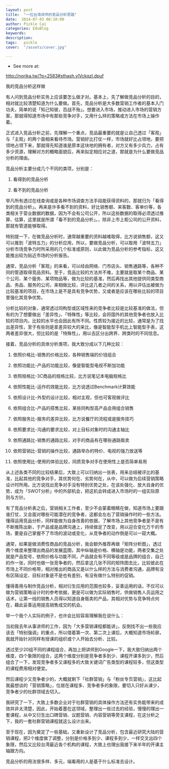 ```yaml
---
layout: post  
title:  "一位台湾讲师的竞品分析思路"
date:  2014-07-03 08:10:00
author: Pickle Cai  
categories: EduBlog  
keywords: 
description:   
tags:	pickle   
cover:  "/assets/cover.jpg"  

---
```


- See more at:

http://norika.tw/?p=2583#sthash.ylVckqzl.dpuf





我的竞品分析这样做



有人问到竞品分析实务上应该要怎么做才对。基本上，先了解做竞品分析的目的，相对就比较清楚知道为什么要做。首先，竞品分析是大多数营销工作者的基本入门功夫，简单的说「知己知彼，百战不殆」。想要进入市场，推动进入市场的营销方案，那就得知道市场中有那些竞争对手，又用什么样的策略或方法在市场上操作着。

 

正式进入竞品分析之前，先理解一个重点，竞品最重要的就是让自己透过「客观」与「主观」的两个面相来看待市场。营销好比打仗一样，市场就好比占领地，要把领地占领下来，那就得先知道谁是原本这块地的拥有者，对方又有多少兵力，占有多少资源，理解对方的概略面貌后，再来拟定相应对之道，那就是为什么要做竞品分析的理由。

 

竞品分析主要分成几个不同的类项，分别是：

 

1. 看得到的竞品分析



2. 看不到的竞品分析

 

举凡所有透过在线查询或是各种市场调查方法手段能获得资料的，那就归为「看得到的竞品分析」。再来是许多看不到的资料，好比销售额、来客数、客单价等，各类相关于营业数据的数据，因为不会有公司公开，所以这些数据的取得必须透过推算、估算，这里就是所谓「看不到的竞品分析」。，除非上市上柜公司的公开资料，那就有管道能够取得。

 

特别提一下，在做竞品分析时，通常越重要的资料越难取得，比方说销售额，这又可以推到「波特五力」的分析应用，所以，要做竞品分析，可以取用「波特五力」分析市场竞争力时所采用的几个标准或原则，以此做为竞品分析的参考指标，这又能推出较为贴近市场的分析报告。

 

通常，竞品分析「客观」的来看，可以经由网络、门市店头、销售通路等，各种不同的管道取得竞品资料。至于，竞品比较的方法并不难，主要就是取某个商品、某个公司、某个服务、某项物品等，做为比较的基准，然后再找出其他提供同类型商品、务品、服务的公司，来相做比较，评比这几者之间的关系，用以评估出被做为比较基准的项目，在市场上是不是具有竞争优势，又或者是应该在哪些比较的项目里强化其竞争优势。

 

分析比较的对象，通常透过同构型或区域性来的竞争者比较是比较基准的做法，但有的为了想要做出「差异性」、「特殊性」等比较，会将国外的其他竞争者也放入比较的项目内，比较的水平也会因此有所不同。性质较为接近的比较，通常是为了找出差异性，至于有些则是拿差异较大的来比，像是智能型手机比上智能型手表，这两者差异很大，但比较的是「特殊性」，用以去区分出跨界、跨类时的不同信息。

 

接着，竞品分析的具体分析类项，我大致分成以下几种比较：

 

1. 依照价格比-销售的价格比较，各种销售端的价钱组合



2. 依照功能比-产品的功能比较，像是智能型电视不断加功能



3. 依照规格比-3C商品的规格比较，比方说笔记本电脑规格比



4. 依照性能比-运作的效能比较，比方说透过Benchmark计算效能



5. 依照设计比-外型的设计比较，相对主观，但也可客观做评比



6. 依照组合比-产品的搭售比较，某些同构型高产品会用组合销售



7. 依照服务比-服务的差异比较，比方说餐厅的流程或是服务技巧



8. 依照要求比-沟通的要求比较，对上目标对象时的沟通主轴比



9. 依照通路比-销售的通路比较，对手的商品有在哪些通路贩卖



10. 依照营销比-营销的操作比较，通路举办的特价、电视的强力放送等



11. 依照使用比-使用的体验比较，同质竞争对手在使用性上是否简单易用

 

从上述各类不同的比较结果后，大致上可以归纳出一张表，用来总结被评比的基准，比起其他的竞争对手，其优势何在、劣势何在，从中，可以做为后续营销策略设计时所用。比方说找出竞争对手没有特别优势之处，在该处强化、放大自身的优势，成为「SWOT分析」中的外部机会，把这机会转成进入市场时的一组实际原则与方针。

 

有了竞品分析表之后，营销相关工作者，至少不会蒙着眼睛在做，知道市场上要跟谁打仗，又会面对哪些可能潜在的竞争者，这都会左右了营销操作时的一些方法。懂得运用竞品分析，同样能做为自身改善的依据，了解市场上其他竞争者是不是有不断推陈出新，于产品或是品牌沟通上，持续做足了改变，用以迎合变化万千的市场，要是自己掌握不了市场的波动或变化，从竞争者的动作倒是可以一窥大概。

 

通常，如果是做消费性商品的竞品分析，我会额外推荐再做「矩阵分析图」，透过两个维度来整理出商品的发展蓝图，其中纵轴是价格、横轴是功能，两者交集之处就是产品型号，依照价格与功能不同，产品就会有不同等级或是品牌的组合，自己的作一张，同时也做一张竞争者的，然后拿这几张不同的矩阵图去比，比较彼此在市场上不同价格带，相对推出的商品又是以什么样的方法与消费者沟通，品牌有没有区隔设定、目标对象是不是也有差别，有没有做什么特别的促销。

 

懂得善用与制作竞品分析，相对衍生应用的范围也较多，妥善运用的话，不仅可以做为营销策略设计时的参考依据，更是可以做为实际销售时，供做销售人员运用之话术，让第一线的销售人员得以知道自身贩卖的产品，其相对优势与竞争特点何在，藉此妥善运用提高销售成交的机会。

 

举一个我个人实际的例子，也许会比较容易理解我在说什么：

 

当初我去年从事讲师的工作，因为「大多营销课程都能讲」，反倒找不出一些我应该去「特别强调」的重点，所以借着第一次、第二次上课后，大概知道市场轮廓，我就开始针对同样有授课的组织或个人开始去分析、比较。

 

透过至少20组不同的课程组合，再加上把讲师到Google一下，我大致归纳出两个维度，四个象限的组合，这两个维度分别是竞争者多到少、课程开课多到少，然后组合了一下，发现竞争者多又课程多的大致关键词广告类型的课程较多，但这类型的课程费用相对便宜。

 

然后课程少又竞争者少的，大概就剩下「社群营销」与「粉丝专页营销」，这比起我最想谈的「营销策略」，位居在课程多、竞争者多的象限，要切入只好从课少，竞争者少的社群领域去切入。

 

我研究了一下，大致上多数企业对于社群营销的具体操作方法还有实务能带来的成效并非太清楚，因此，开始着墨在这领域，整理出一些过去的经验，慢慢的理出一套课程，从中又衍生出口碑营销、议题营销、内容营销等旁支课程，在这分析之下，我的一套社群营销课程就这么设计出来。

至于现在，因为奠定了一些基础，又重新设计了竞品分析，包含最近研究大陆的营销课程，把2个维度做了调整，分别是价格多到少、课程多到少，一样交叉出四个象限，然后又比较台湾最近各个机构的课程，大致上也理出我接下来半年的开课主轴跟方向。

 

竞品分析的用法很多样、多元，端看用的人是基于什么标准去设计。



















































































































































































 



		    

